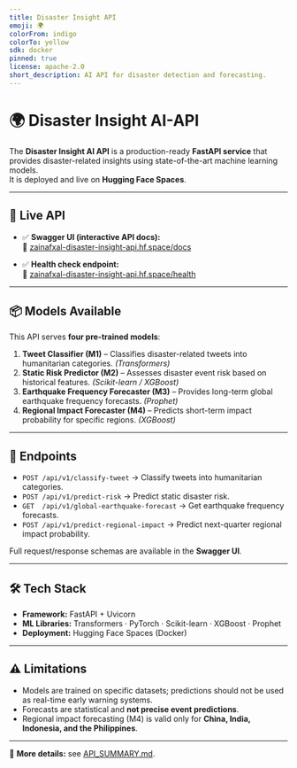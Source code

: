 ```yaml
---
title: Disaster Insight API
emoji: 🌍
colorFrom: indigo
colorTo: yellow
sdk: docker
pinned: true
license: apache-2.0
short_description: AI API for disaster detection and forecasting.
---
```


# 🌍 Disaster Insight AI-API

The **Disaster Insight AI API** is a production-ready **FastAPI service** that provides disaster-related insights using state-of-the-art machine learning models.  
It is deployed and live on **Hugging Face Spaces**.

---

## 🚀 Live API

- ✅ **Swagger UI (interactive API docs):**  
  🔗 [zainafxal-disaster-insight-api.hf.space/docs](https://zainafxal-disaster-insight-api.hf.space/docs)

- ✅ **Health check endpoint:**  
  🔗 [zainafxal-disaster-insight-api.hf.space/health](https://zainafxal-disaster-insight-api.hf.space/health)

---

## 📦 Models Available

This API serves **four pre-trained models**:

1. **Tweet Classifier (M1)** – Classifies disaster-related tweets into humanitarian categories. *(Transformers)*  
2. **Static Risk Predictor (M2)** – Assesses disaster event risk based on historical features. *(Scikit-learn / XGBoost)*  
3. **Earthquake Frequency Forecaster (M3)** – Provides long-term global earthquake frequency forecasts. *(Prophet)*  
4. **Regional Impact Forecaster (M4)** – Predicts short-term impact probability for specific regions. *(XGBoost)*  

---

## 📂 Endpoints

- `POST /api/v1/classify-tweet` → Classify tweets into humanitarian categories.  
- `POST /api/v1/predict-risk` → Predict static disaster risk.  
- `GET  /api/v1/global-earthquake-forecast` → Get earthquake frequency forecasts.  
- `POST /api/v1/predict-regional-impact` → Predict next-quarter regional impact probability.  

Full request/response schemas are available in the **Swagger UI**.

---

## 🛠 Tech Stack

- **Framework:** FastAPI + Uvicorn  
- **ML Libraries:** Transformers · PyTorch · Scikit-learn · XGBoost · Prophet  
- **Deployment:** Hugging Face Spaces (Docker)  

---

## ⚠️ Limitations

- Models are trained on specific datasets; predictions should not be used as real-time early warning systems.  
- Forecasts are statistical and **not precise event predictions**.  
- Regional impact forecasting (M4) is valid only for **China, India, Indonesia, and the Philippines**.  

---

📑 **More details:** see [API_SUMMARY.md](./API_SUMMARY.md).
